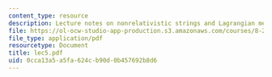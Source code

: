 ```yaml
---
content_type: resource
description: Lecture notes on nonrelativistic strings and Lagrangian mechanics.
file: https://ol-ocw-studio-app-production.s3.amazonaws.com/courses/8-251-string-theory-for-undergraduates-spring-2007/0cca13a5a5fa624cb90d0b457692b8d6_lec5.pdf
file_type: application/pdf
resourcetype: Document
title: lec5.pdf
uid: 0cca13a5-a5fa-624c-b90d-0b457692b8d6
---
```

